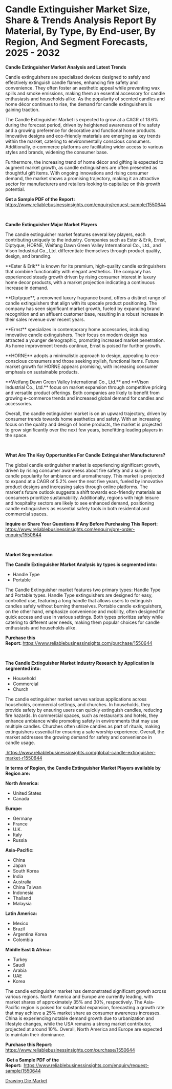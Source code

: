 <p><h1>Candle Extinguisher Market Size, Share & Trends Analysis Report By Material, By Type, By End-user, By Region, And Segment Forecasts, 2025 - 2032</h1></p><p><strong>Candle Extinguisher Market Analysis and Latest Trends</strong></p>
<p><p>Candle extinguishers are specialized devices designed to safely and effectively extinguish candle flames, enhancing fire safety and convenience. They often foster an aesthetic appeal while preventing wax spills and smoke emissions, making them an essential accessory for candle enthusiasts and households alike. As the popularity of scented candles and home décor continues to rise, the demand for candle extinguishers is gaining traction.</p><p>The Candle Extinguisher Market is expected to grow at a CAGR of 13.6% during the forecast period, driven by heightened awareness of fire safety and a growing preference for decorative and functional home products. Innovative designs and eco-friendly materials are emerging as key trends within the market, catering to environmentally conscious consumers. Additionally, e-commerce platforms are facilitating wider access to various styles and brands, widening the consumer base.</p><p>Furthermore, the increasing trend of home décor and gifting is expected to augment market growth, as candle extinguishers are often presented as thoughtful gift items. With ongoing innovations and rising consumer demand, the market shows a promising trajectory, making it an attractive sector for manufacturers and retailers looking to capitalize on this growth potential.</p></p>
<p><strong>Get a Sample PDF of the Report:&nbsp;</strong> <a href="https://www.reliablebusinessinsights.com/enquiry/request-sample/1550644?utm_campaign=3273&utm_medium=2&utm_source=Github&utm_content=ia&utm_term=04042025&utm_id=candle-extinguisher">https://www.reliablebusinessinsights.com/enquiry/request-sample/1550644</a></p>
<p>&nbsp;</p>
<p><strong>Candle Extinguisher Major Market Players</strong></p>
<p><p>The candle extinguisher market features several key players, each contributing uniquely to the industry. Companies such as Ester & Erik, Ernst, Diptyque, HORNE, Weifang Dawn Green Valley International Co., Ltd., and Vison Industrial Co., Ltd. differentiate themselves through product quality, design, and branding.</p><p>**Ester & Erik** is known for its premium, high-quality candle extinguishers that combine functionality with elegant aesthetics. The company has experienced steady growth driven by rising consumer interest in luxury home decor products, with a market projection indicating a continuous increase in demand.</p><p>**Diptyque**, a renowned luxury fragrance brand, offers a distinct range of candle extinguishers that align with its upscale product positioning. The company has seen significant market growth, fueled by expanding brand recognition and an affluent customer base, resulting in a robust increase in their sales revenue over recent years.</p><p>**Ernst** specializes in contemporary home accessories, including innovative candle extinguishers. Their focus on modern design has attracted a younger demographic, promoting increased market penetration. As home improvement trends continue, Ernst is poised for further growth.</p><p>**HORNE** adopts a minimalistic approach to design, appealing to eco-conscious consumers and those seeking stylish, functional items. Future market growth for HORNE appears promising, with increasing consumer emphasis on sustainable products.</p><p>**Weifang Dawn Green Valley International Co., Ltd.** and **Vison Industrial Co., Ltd.** focus on market expansion through competitive pricing and versatile product offerings. Both companies are likely to benefit from growing e-commerce trends and increased global demand for candles and accessories.</p><p>Overall, the candle extinguisher market is on an upward trajectory, driven by consumer trends towards home aesthetics and safety. With an increasing focus on the quality and design of home products, the market is projected to grow significantly over the next few years, benefitting leading players in the space.</p></p>
<p>&nbsp;</p>
<p><strong>What Are The Key Opportunities For Candle Extinguisher Manufacturers?</strong></p>
<p><p>The global candle extinguisher market is experiencing significant growth, driven by rising consumer awareness about fire safety and a surge in candle popularity for ambiance and aromatherapy. This market is projected to expand at a CAGR of 5.2% over the next five years, fueled by innovative product designs and increasing sales through online platforms. The market's future outlook suggests a shift towards eco-friendly materials as consumers prioritize sustainability. Additionally, regions with high leisure and hospitality sectors are likely to see enhanced demand, positioning candle extinguishers as essential safety tools in both residential and commercial spaces.</p></p>
<p><strong>Inquire or Share Your Questions If Any Before Purchasing This Report:</strong> <a href="https://www.reliablebusinessinsights.com/enquiry/pre-order-enquiry/1550644?utm_campaign=3273&utm_medium=2&utm_source=Github&utm_content=ia&utm_term=04042025&utm_id=candle-extinguisher">https://www.reliablebusinessinsights.com/enquiry/pre-order-enquiry/1550644</a></p>
<p>&nbsp;</p>
<p><strong>Market Segmentation</strong></p>
<p><strong>The Candle Extinguisher Market Analysis by types is segmented into:</strong></p>
<p><ul><li>Handle Type</li><li>Portable</li></ul></p>
<p><p>The Candle Extinguisher market features two primary types: Handle Type and Portable types. Handle Type extinguishers are designed for easy, controlled use, featuring a long handle that allows users to extinguish candles safely without burning themselves. Portable candle extinguishers, on the other hand, emphasize convenience and mobility, often designed for quick access and use in various settings. Both types prioritize safety while catering to different user needs, making them popular choices for candle enthusiasts and households alike.</p></p>
<p><strong>Purchase this Report:&nbsp;</strong><a href="https://www.reliablebusinessinsights.com/purchase/1550644?utm_campaign=3273&utm_medium=2&utm_source=Github&utm_content=ia&utm_term=04042025&utm_id=candle-extinguisher">https://www.reliablebusinessinsights.com/purchase/1550644</a></p>
<p>&nbsp;</p>
<p><strong>The Candle Extinguisher Market Industry Research by Application is segmented into:</strong></p>
<p><ul><li>Household</li><li>Commercial</li><li>Church</li></ul></p>
<p><p>The candle extinguisher market serves various applications across households, commercial settings, and churches. In households, they provide safety by ensuring users can quickly extinguish candles, reducing fire hazards. In commercial spaces, such as restaurants and hotels, they enhance ambiance while promoting safety in environments that may use multiple candles. Churches often utilize candles as part of rituals, making extinguishers essential for ensuring a safe worship experience. Overall, the market addresses the growing demand for safety and convenience in candle usage.</p></p>
<p><a href="https://www.reliablebusinessinsights.com/global-candle-extinguisher-market-r1550644?utm_campaign=3273&utm_medium=2&utm_source=Github&utm_content=ia&utm_term=04042025&utm_id=candle-extinguisher">&nbsp;https://www.reliablebusinessinsights.com/global-candle-extinguisher-market-r1550644</a></p>
<p><strong>In terms of Region, the Candle Extinguisher Market Players available by Region are:</strong></p>
<p>
    <p> <strong> North America: </strong>
        <ul>
            <li>United States</li>
            <li>Canada</li>
        </ul>
        </p> 
    <p> <strong> Europe: </strong>
        <ul>
            <li>Germany</li>
            <li>France</li>
            <li>U.K.</li>
            <li>Italy</li>
            <li>Russia</li>
        </ul>
        </p> 
    <p> <strong> Asia-Pacific: </strong>
        <ul>
            <li>China</li>
            <li>Japan</li>
            <li>South Korea</li>
            <li>India</li>
            <li>Australia</li>
            <li>China Taiwan</li>
            <li>Indonesia</li>
            <li>Thailand</li>
            <li>Malaysia</li>
        </ul>
        </p> 
    <p> <strong> Latin America: </strong>
        <ul>
            <li>Mexico</li>
            <li>Brazil</li>
            <li>Argentina Korea</li>
            <li>Colombia</li>
        </ul>
        </p> 
    <p> <strong> Middle East & Africa: </strong>
        <ul>
            <li>Turkey</li>
            <li>Saudi</li>
            <li>Arabia</li>
            <li>UAE</li>
            <li>Korea</li>
        </ul>
    </p>
    </p>
<p><p>The candle extinguisher market has demonstrated significant growth across various regions. North America and Europe are currently leading, with market shares of approximately 35% and 30%, respectively. The Asia-Pacific region is poised for substantial expansion, forecasting a growth rate that may achieve a 25% market share as consumer awareness increases. China is experiencing notable demand growth due to urbanization and lifestyle changes, while the USA remains a strong market contributor, projected at around 10%. Overall, North America and Europe are expected to maintain their dominance.</p></p>
<p><strong>Purchase this Report: </strong><a href="https://www.reliablebusinessinsights.com/purchase/1550644?utm_campaign=3273&utm_medium=2&utm_source=Github&utm_content=ia&utm_term=04042025&utm_id=candle-extinguisher">https://www.reliablebusinessinsights.com/purchase/1550644</a></p>
<p>&nbsp;<strong>Get a Sample PDF of the Report:&nbsp;&nbsp;</strong><a href="https://www.reliablebusinessinsights.com/enquiry/request-sample/1550644?utm_campaign=3273&utm_medium=2&utm_source=Github&utm_content=ia&utm_term=04042025&utm_id=candle-extinguisher">https://www.reliablebusinessinsights.com/enquiry/request-sample/1550644</a></p>
<p><strong></strong></p>
<p><p><a href="https://github.com/alejnaouare/Market-Research-Report-List-1/blob/main/drawing-die-market.md?utm_campaign=3273&utm_medium=2&utm_source=Github&utm_content=ia&utm_term=04042025&utm_id=candle-extinguisher">Drawing Die Market</a></p></p>